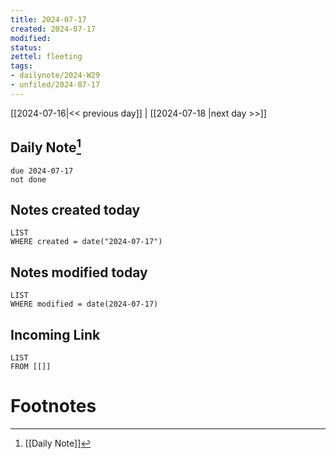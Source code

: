 ```yaml
---
title: 2024-07-17
created: 2024-07-17
modified: 
status:
zettel: fleeting
tags: 
- dailynote/2024-W29 
- unfiled/2024-07-17
---
```


[[2024-07-16|<< previous day]] | [[2024-07-18 |next day >>]]

## Daily Note[^1]
```tasks
due 2024-07-17
not done
```
## Notes created today
```dataview
LIST
WHERE created = date("2024-07-17")
```
## Notes modified today
```dataview
LIST
WHERE modified = date(2024-07-17)
```
## Incoming Link
```dataview
LIST
FROM [[]]
```
# Footnotes

[^1]: [[Daily Note]]